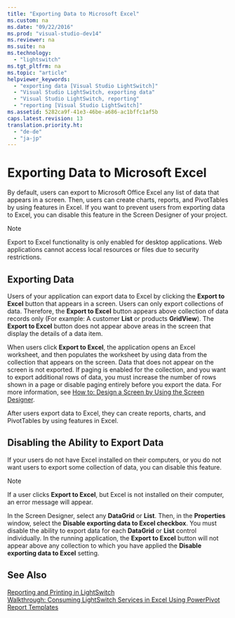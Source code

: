 ```yaml
---
title: "Exporting Data to Microsoft Excel"
ms.custom: na
ms.date: "09/22/2016"
ms.prod: "visual-studio-dev14"
ms.reviewer: na
ms.suite: na
ms.technology: 
  - "lightswitch"
ms.tgt_pltfrm: na
ms.topic: "article"
helpviewer_keywords: 
  - "exporting data [Visual Studio LightSwitch]"
  - "Visual Studio LightSwitch, exporting data"
  - "Visual Studio LightSwitch, reporting"
  - "reporting [Visual Studio LightSwitch]"
ms.assetid: 5282ca9f-41e3-46be-a686-ac1bffc1af5b
caps.latest.revision: 13
translation.priority.ht: 
  - "de-de"
  - "ja-jp"
---
```

# Exporting Data to Microsoft Excel
By default, users can export to Microsoft Office Excel any list of data that appears in a screen.  Then, users can create charts, reports, and PivotTables by using features in Excel.  If you want to prevent users from exporting data to Excel, you can disable this feature in the Screen Designer of your project.  
  
> [!NOTE]
>  Export to Excel functionality is only enabled for desktop applications. Web applications cannot access local resources or files due to security restrictions.  
  
## Exporting Data  
 Users of your application can export data to Excel by clicking the **Export to Excel** button that appears in a screen. Users can only export collections of data. Therefore, the **Export to Excel** button appears above collection of data records only (For example: A customer **List** or products **GridView**).  The **Export to Excel** button does not appear above areas in the screen that display the details of a data item.  
  
 When users click **Export to Excel**, the application opens an Excel worksheet, and then populates the worksheet by using data from the collection that appears on the screen.  Data that does not appear on the screen is not exported. If paging is enabled for the collection, and you want to export additional rows of data, you must increase the number of rows shown in a page or disable paging entirely before you export the data. For more information, see [How to: Design a Screen by Using the Screen Designer](../VS_csharp/how-to--design-a-silverlight-screen-by-using-the-screen-designer.md).  
  
 After users export data to Excel, they can create reports, charts, and PivotTables by using features in Excel.  
  
## Disabling the Ability to Export Data  
 If your users do not have Excel installed on their computers, or you do not want users to export some collection of data, you can disable this feature.  
  
> [!NOTE]
>  If a user clicks **Export to Excel**, but Excel is not installed on their computer, an error message will appear.  
  
 In the Screen Designer, select any **DataGrid** or **List**. Then, in the **Properties** window, select the **Disable exporting data to Excel checkbox**. You must disable the ability to export data for each **DataGrid** or **List** control individually.  In the running application, the **Export to Excel** button will not appear above any collection to which you have applied the **Disable exporting data to Excel** setting.  
  
## See Also  
 [Reporting and Printing in LightSwitch](../VS_csharp/reporting-and-printing-in-lightswitch.md)   
 [Walkthrough: Consuming LightSwitch Services in Excel Using PowerPivot](../VS_csharp/walkthrough--consuming-lightswitch-services-in-excel-using-powerpivot.md)   
 [Report Templates](http://go.microsoft.com/fwlink/?LinkID=196177)